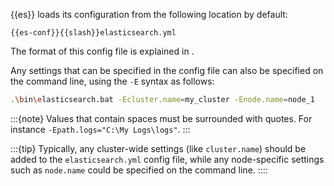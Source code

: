 {{es}} loads its configuration from the following location by default:

```
{{es-conf}}{{slash}}elasticsearch.yml
```

The format of this config file is explained in [](/deploy-manage/deploy/self-managed/configure-elasticsearch.md).

Any settings that can be specified in the config file can also be specified on the command line, using the `-E` syntax as follows:

```sh
.\bin\elasticsearch.bat -Ecluster.name=my_cluster -Enode.name=node_1
```

:::{note}
Values that contain spaces must be surrounded with quotes. For instance `-Epath.logs="C:\My Logs\logs"`.
:::

:::{tip}
Typically, any cluster-wide settings (like `cluster.name`) should be added to the `elasticsearch.yml` config file, while any node-specific settings such as `node.name` could be specified on the command line.
::::